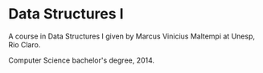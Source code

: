 # Data Structures I
A course in Data Structures I given by Marcus Vinicius Maltempi at Unesp, Rio Claro. 

Computer Science bachelor's degree, 2014.
